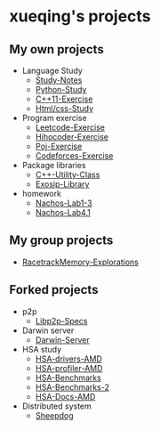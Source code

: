 # xueqing's projects

## My own projects

- Language Study
  - [Study-Notes](https://github.com/xueqing/MyNote)
  - [Python-Study](https://github.com/xueqing/Python)
  - [C++11-Exercise](https://github.com/xueqing/cplusplus11)
  - [Html/css-Study](https://github.com/xueqing/My-Homepage)
- Program exercise
  - [Leetcode-Exercise](https://github.com/xueqing/leetcode)
  - [Hihocoder-Exercise](https://github.com/xueqing/hihocoder)
  - [Poj-Exercise](https://github.com/xueqing/POJ)
  - [Codeforces-Exercise](https://github.com/xueqing/CodeForces)
- Package libraries
  - [C++-Utility-Class](https://github.com/xueqing/cpputility)
  - [Exosip-Library](https://github.com/xueqing/exosip)
- homework
  - [Nachos-Lab1-3](https://github.com/xueqing/os-nachos-lab1-3)
  - [Nachos-Lab4.1](https://github.com/xueqing/nachos-lab4.1)

## My group projects

- [RacetrackMemory-Explorations](https://github.com/xueqing/RacetrackMemory-Explorations)

## Forked projects

- p2p
  - [Libp2p-Specs](https://github.com/xueqing/specs)
- Darwin server
  - [Darwin-Server](https://github.com/xueqing/DarwinServer)
- HSA study
  - [HSA-drivers-AMD](https://github.com/xueqing/HSA-Drivers-Linux-AMD)
  - [HSA-profiler-AMD](https://github.com/xueqing/HSA-Profiler-AMD)
  - [HSA-Benchmarks](https://github.com/xueqing/Hetero-Mark)
  - [HSA-Benchmarks-2](https://github.com/xueqing/hsa-bench)
  - [HSA-Docs-AMD](https://github.com/xueqing/HSA-Docs-AMD)
- Distributed system
  - [Sheepdog](https://github.com/xueqing/sheepdog)